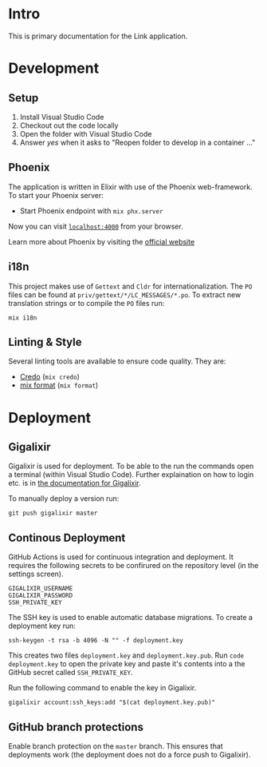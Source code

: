 # Intro

This is primary documentation for the Link application.

# Development

## Setup

1. Install Visual Studio Code
2. Checkout out the code locally
3. Open the folder with Visual Studio Code
4. Answer *yes* when it asks to "Reopen folder to develop in a container ..."

## Phoenix

The application is written in Elixir with use of the Phoenix web-framework. To
start your Phoenix server:

  * Start Phoenix endpoint with `mix phx.server`

Now you can visit [`localhost:4000`](http://localhost:4000) from your browser.

Learn more about Phoenix by visiting the [official website](https://www.phoenixframework.org/)

## i18n

This project makes use of `Gettext` and `Cldr` for internationalization. The
`PO` files can be found at `priv/gettext/*/LC_MESSAGES/*.po`. To extract new
translation strings or to compile the `PO` files run:

    mix i18n


## Linting & Style

Several linting tools are available to ensure code quality. They are:

- [Credo](https://github.com/rrrene/credo) (`mix credo`)
- [mix format](https://hexdocs.pm/mix/master/Mix.Tasks.Format.html) (`mix format`)

# Deployment

## Gigalixir

Gigalixir is used for deployment. To be able to the run the commands open a
terminal (within Visual Studio Code). Further explaination on how to login etc.
is in [the documentation for Gigalixir](https://gigalixir.readthedocs.io/en/latest/getting-started-guide.html#log-in).

To manually deploy a version run:

    git push gigalixir master

## Continous Deployment

GitHub Actions is used for continuous integration and deployment. It requires
the following secrets to be confirured on the repository level (in the settings
screen).

    GIGALIXIR_USERNAME
    GIGALIXIR_PASSWORD
    SSH_PRIVATE_KEY

The SSH key is used to enable automatic database migrations. To create a
deployment key run:

    ssh-keygen -t rsa -b 4096 -N "" -f deployment.key

This creates two files `deployment.key` and `deployment.key.pub`. Run `code
deployment.key` to open the private key and paste it's contents into a the
GitHub secret called `SSH_PRIVATE_KEY`.

Run the following command to enable the key in Gigalixir.

    gigalixir account:ssh_keys:add "$(cat deployment.key.pub)"

## GitHub branch protections

Enable branch protection on the `master` branch. This ensures that deployments
work (the deployment does not do a force push to Gigalixir).
